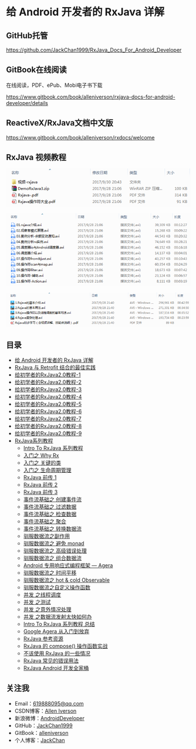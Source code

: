 # 给 Android 开发者的 RxJava 详解

## GitHub托管

https://github.com/JackChan1999/RxJava_Docs_For_Android_Developer

## GitBook在线阅读

在线阅读，PDF、ePub、Mobi电子书下载

https://www.gitbook.com/book/alleniverson/rxjava-docs-for-android-developer/details

## ReactiveX/RxJava文档中文版

https://www.gitbook.com/book/alleniverson/rxdocs/welcome

## RxJava 视频教程

![](assets/rxjava_vedio_2.png)

![](assets/rxjava_vedio.png)

![](assets/rxjava_vedio_3.png)

## 目录

* [给 Android 开发者的 RxJava 详解](https://alleniverson.gitbooks.io/rxjava-docs-for-android-developer/content/RxJava1.0/给Android开发者的RxJava详解.html)
* [RxJava 与 Retrofit 结合的最佳实践](https://alleniverson.gitbooks.io/rxjava-docs-for-android-developer/content/RxJava1.0/RxJava与Retrofit结合的最佳实践.html)
* [给初学者的RxJava2.0教程-1](https://alleniverson.gitbooks.io/rxjava-docs-for-android-developer/content/RxJava2.0/给初学者的RxJava2.0教程-1.html)
* [给初学者的RxJava2.0教程-2](https://alleniverson.gitbooks.io/rxjava-docs-for-android-developer/content/RxJava2.0/给初学者的RxJava2.0教程-2.html)
* [给初学者的RxJava2.0教程-3](https://alleniverson.gitbooks.io/rxjava-docs-for-android-developer/content/RxJava2.0/给初学者的RxJava2.0教程-3.html)
* [给初学者的RxJava2.0教程-4](https://alleniverson.gitbooks.io/rxjava-docs-for-android-developer/content/RxJava2.0/给初学者的RxJava2.0教程-4.html)
* [给初学者的RxJava2.0教程-5](https://alleniverson.gitbooks.io/rxjava-docs-for-android-developer/content/RxJava2.0/给初学者的RxJava2.0教程-5.html)
* [给初学者的RxJava2.0教程-6](https://alleniverson.gitbooks.io/rxjava-docs-for-android-developer/content/RxJava2.0/给初学者的RxJava2.0教程-6.html)
* [给初学者的RxJava2.0教程-7](https://alleniverson.gitbooks.io/rxjava-docs-for-android-developer/content/RxJava2.0/给初学者的RxJava2.0教程-7.html)
* [给初学者的RxJava2.0教程-8](https://alleniverson.gitbooks.io/rxjava-docs-for-android-developer/content/RxJava2.0/给初学者的RxJava2.0教程-8.html)
* [给初学者的RxJava2.0教程-9](https://alleniverson.gitbooks.io/rxjava-docs-for-android-developer/content/RxJava2.0/给初学者的RxJava2.0教程-9.html)
* [RxJava系列教程](https://alleniverson.gitbooks.io/rxjava-docs-for-android-developer/content/RxJava系列教程\README.html)
    * [Intro To RxJava 系列教程](https://alleniverson.gitbooks.io/rxjava-docs-for-android-developer/content/RxJava系列教程\0.Intro%20To%20RxJava%20系列教程.html)
    * [入门之 Why Rx](https://alleniverson.gitbooks.io/rxjava-docs-for-android-developer/content/RxJava系列教程\1.RxJava%20教程第一部分：入门之%20Why%20Rx.html)
    * [入门之 关键的类](https://alleniverson.gitbooks.io/rxjava-docs-for-android-developer/content/RxJava系列教程\2.RxJava%20教程第一部分：入门之%20关键的类.html)
    * [入门之 生命周期管理](https://alleniverson.gitbooks.io/rxjava-docs-for-android-developer/content/RxJava系列教程\3.RxJava%20教程第一部分：入门之%20生命周期管理.html)
    * [RxJava 前传 1](https://alleniverson.gitbooks.io/rxjava-docs-for-android-developer/content/RxJava系列教程\RxJava系列教程\28.RxJava%20前传%201.html)
    * [RxJava 前传 2](https://alleniverson.gitbooks.io/rxjava-docs-for-android-developer/content/RxJava系列教程\RxJava系列教程\29.RxJava%20前传%202.html)
    * [RxJava 前传 3](https://alleniverson.gitbooks.io/rxjava-docs-for-android-developer/content/RxJava系列教程\RxJava系列教程\30.RxJava%20前传%203.html)
    * [事件流基础之 创建事件流](https://alleniverson.gitbooks.io/rxjava-docs-for-android-developer/content/RxJava系列教程\4.RxJava%20教程第二部分：事件流基础之%20创建事件流.html)
    * [事件流基础之 过滤数据](https://alleniverson.gitbooks.io/rxjava-docs-for-android-developer/content/RxJava系列教程\5.RxJava%20教程第二部分：事件流基础之%20过滤数据.html)
    * [事件流基础之 检查数据](https://alleniverson.gitbooks.io/rxjava-docs-for-android-developer/content/RxJava系列教程\6.RxJava%20教程第二部分：事件流基础之%20检查数据.html)
    * [事件流基础之 聚合](https://alleniverson.gitbooks.io/rxjava-docs-for-android-developer/content/RxJava系列教程\7.RxJava%20教程第二部分：事件流基础之%20聚合.html)
    * [事件流基础之 转换数据流](https://alleniverson.gitbooks.io/rxjava-docs-for-android-developer/content/RxJava系列教程\8.RxJava%20教程第二部分：事件流基础之%20转换数据流.html)
    * [驯服数据流之副作用](https://alleniverson.gitbooks.io/rxjava-docs-for-android-developer/content/RxJava系列教程\9.RxJava%20教程第三部分：驯服数据流之副作用.html)
    * [驯服数据流之 避免 monad](https://alleniverson.gitbooks.io/rxjava-docs-for-android-developer/content/RxJava系列教程\10.RxJava%20教程第三部分：驯服数据流之%20避免%20monad.html)
    * [驯服数据流之 高级错误处理](https://alleniverson.gitbooks.io/rxjava-docs-for-android-developer/content/RxJava系列教程\11.RxJava%20教程第三部分：驯服数据流之%20高级错误处理.html)
    * [驯服数据流之 组合数据流](https://alleniverson.gitbooks.io/rxjava-docs-for-android-developer/content/RxJava系列教程\12.RxJava%20教程第三部分：驯服数据流之%20组合数据流.html)
    * [Android 专用响应式编程框架 — Agera](https://alleniverson.gitbooks.io/rxjava-docs-for-android-developer/content/RxJava系列教程\13.Android%20专用响应式编程框架%20—%20Agera.html)
    * [驯服数据流之 时间平移](https://alleniverson.gitbooks.io/rxjava-docs-for-android-developer/content/RxJava系列教程\14.RxJava%20教程第三部分：驯服数据流之%20时间平移.html)
    * [驯服数据流之 hot & cold Observable](https://alleniverson.gitbooks.io/rxjava-docs-for-android-developer/content/RxJava系列教程\15.RxJava%20教程第三部分：驯服数据流之%20hot%20&%20cold%20Observable.html)
    * [驯服数据流之自定义操作函数](https://alleniverson.gitbooks.io/rxjava-docs-for-android-developer/content/RxJava系列教程\16.RxJava%20教程第三部分：驯服数据流之自定义操作函数.html)
    * [并发 之线程调度](https://alleniverson.gitbooks.io/rxjava-docs-for-android-developer/content/RxJava系列教程\17.RxJava%20教程第四部分：并发%20之线程调度.html)
    * [并发 之测试](https://alleniverson.gitbooks.io/rxjava-docs-for-android-developer/content/RxJava系列教程\18.RxJava%20教程第四部分：并发%20之测试.html)
    * [并发 之意外情况处理](https://alleniverson.gitbooks.io/rxjava-docs-for-android-developer/content/RxJava系列教程\19.RxJava%20教程第四部分：并发%20之意外情况处理.html)
    * [并发 之数据流发射太快如何办](https://alleniverson.gitbooks.io/rxjava-docs-for-android-developer/content/RxJava系列教程\20.RxJava%20教程第四部分：并发%20之数据流发射太快如何办.html)
    * [Intro To RxJava 系列教程 总结](https://alleniverson.gitbooks.io/rxjava-docs-for-android-developer/content/RxJava系列教程\21.Intro%20To%20RxJava%20系列教程%20总结.html)
    * [Google Agera 从入门到放弃](https://alleniverson.gitbooks.io/rxjava-docs-for-android-developer/content/RxJava系列教程\22.Google%20Agera%20从入门到放弃.html)
    * [RxJava 参考资源](https://alleniverson.gitbooks.io/rxjava-docs-for-android-developer/content/RxJava系列教程\23.RxJava%20参考资源.html)
    * [RxJava 的 compose() 操作函数实战](https://alleniverson.gitbooks.io/rxjava-docs-for-android-developer/content/RxJava系列教程\24.RxJava%20的%20compose%20操作函数实战.html)
    * [不该使用 RxJava 的一些情况](https://alleniverson.gitbooks.io/rxjava-docs-for-android-developer/content/RxJava系列教程\25.不该使用%20RxJava%20的一些情况.html)
    * [RxJava 常见的错误用法](https://alleniverson.gitbooks.io/rxjava-docs-for-android-developer/content/RxJava系列教程\26.RxJava%20常见的错误用法.html)
    * [RxJava Android 开发全家桶](https://alleniverson.gitbooks.io/rxjava-docs-for-android-developer/content/RxJava系列教程\27.RxJava%20Android%20开发全家桶.html)

## 关注我

- Email：<619888095@qq.com>
- CSDN博客：[Allen Iverson](http://blog.csdn.net/axi295309066)
- 新浪微博：[AndroidDeveloper](http://weibo.com/u/1848214604?topnav=1&wvr=6&topsug=1&is_all=1)
- GitHub：[JackChan1999](https://github.com/JackChan1999)
- GitBook：[alleniverson](https://www.gitbook.com/@alleniverson)
- 个人博客：[JackChan](https://jackchan1999.github.io/)
